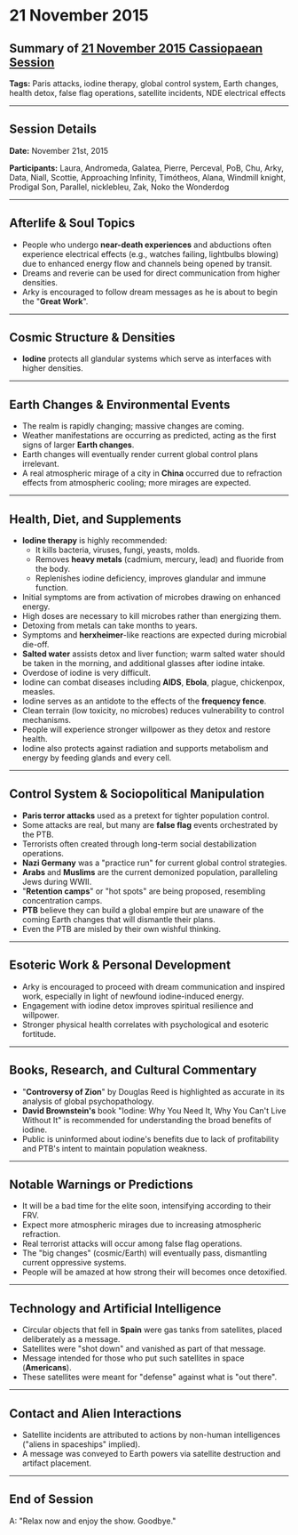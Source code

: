 # 21 November 2015

## Summary of [21 November 2015 Cassiopaean Session](https://cassiopaea.org/forum/threads/session-21-november-2015.40125/#post-616127)

**Tags:** Paris attacks, iodine therapy, global control system, Earth changes, health detox, false flag operations, satellite incidents, NDE electrical effects

---

## Session Details

**Date:** November 21st, 2015

**Participants:** Laura, Andromeda, Galatea, Pierre, Perceval, PoB, Chu, Arky, Data, Niall, Scottie, Approaching Infinity, Timótheos, Alana, Windmill knight, Prodigal Son, Parallel, nicklebleu, Zak, Noko the Wonderdog

---

## Afterlife & Soul Topics

- People who undergo **near-death experiences** and abductions often experience electrical effects (e.g., watches failing, lightbulbs blowing) due to enhanced energy flow and channels being opened by transit.
- Dreams and reverie can be used for direct communication from higher densities.
- Arky is encouraged to follow dream messages as he is about to begin the "**Great Work**".

---

## Cosmic Structure & Densities

- **Iodine** protects all glandular systems which serve as interfaces with higher densities.

---

## Earth Changes & Environmental Events

- The realm is rapidly changing; massive changes are coming.
- Weather manifestations are occurring as predicted, acting as the first signs of larger **Earth changes**.
- Earth changes will eventually render current global control plans irrelevant.
- A real atmospheric mirage of a city in **China** occurred due to refraction effects from atmospheric cooling; more mirages are expected.

---

## Health, Diet, and Supplements

- **Iodine therapy** is highly recommended:
    - It kills bacteria, viruses, fungi, yeasts, molds.
    - Removes **heavy metals** (cadmium, mercury, lead) and fluoride from the body.
    - Replenishes iodine deficiency, improves glandular and immune function.
- Initial symptoms are from activation of microbes drawing on enhanced energy.
- High doses are necessary to kill microbes rather than energizing them.
- Detoxing from metals can take months to years.
- Symptoms and **herxheimer**-like reactions are expected during microbial die-off.
- **Salted water** assists detox and liver function; warm salted water should be taken in the morning, and additional glasses after iodine intake.
- Overdose of iodine is very difficult.
- Iodine can combat diseases including **AIDS**, **Ebola**, plague, chickenpox, measles.
- Iodine serves as an antidote to the effects of the **frequency fence**.
- Clean terrain (low toxicity, no microbes) reduces vulnerability to control mechanisms.
- People will experience stronger willpower as they detox and restore health.
- Iodine also protects against radiation and supports metabolism and energy by feeding glands and every cell.

---

## Control System & Sociopolitical Manipulation

- **Paris terror attacks** used as a pretext for tighter population control.
- Some attacks are real, but many are **false flag** events orchestrated by the PTB.
- Terrorists often created through long-term social destabilization operations.
- **Nazi Germany** was a "practice run" for current global control strategies.
- **Arabs** and **Muslims** are the current demonized population, paralleling Jews during WWII.
- "**Retention camps**" or "hot spots" are being proposed, resembling concentration camps.
- **PTB** believe they can build a global empire but are unaware of the coming Earth changes that will dismantle their plans.
- Even the PTB are misled by their own wishful thinking.

---

## Esoteric Work & Personal Development

- Arky is encouraged to proceed with dream communication and inspired work, especially in light of newfound iodine-induced energy.
- Engagement with iodine detox improves spiritual resilience and willpower.
- Stronger physical health correlates with psychological and esoteric fortitude.

---

## Books, Research, and Cultural Commentary

- "**Controversy of Zion**" by Douglas Reed is highlighted as accurate in its analysis of global psychopathology.
- **David Brownstein's** book "Iodine: Why You Need It, Why You Can't Live Without It" is recommended for understanding the broad benefits of iodine.
- Public is uninformed about iodine's benefits due to lack of profitability and PTB's intent to maintain population weakness.

---

## Notable Warnings or Predictions

- It will be a bad time for the elite soon, intensifying according to their FRV.
- Expect more atmospheric mirages due to increasing atmospheric refraction.
- Real terrorist attacks will occur among false flag operations.
- The "big changes" (cosmic/Earth) will eventually pass, dismantling current oppressive systems.
- People will be amazed at how strong their will becomes once detoxified.

---

## Technology and Artificial Intelligence

- Circular objects that fell in **Spain** were gas tanks from satellites, placed deliberately as a message.
- Satellites were "shot down" and vanished as part of that message.
- Message intended for those who put such satellites in space (**Americans**).
- These satellites were meant for "defense" against what is "out there".

---

## Contact and Alien Interactions

- Satellite incidents are attributed to actions by non-human intelligences ("aliens in spaceships" implied).
- A message was conveyed to Earth powers via satellite destruction and artifact placement.

---

## End of Session

A: "Relax now and enjoy the show. Goodbye."